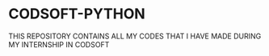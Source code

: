 # CODSOFT-PYTHON
THIS REPOSITORY CONTAINS ALL MY CODES THAT I HAVE MADE DURING MY INTERNSHIP IN CODSOFT 
